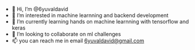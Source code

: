 - 👋 Hi, I’m @6yuvaldavid
- 👀 I’m interested in machine learnning and backend development
- 🌱 I’m currently learning hands on machine learnning with tensorflow and keras
- 💞️ I’m looking to collaborate on ml challenges
- 📫 you can reach me in email 6yuvaldavid@gmail.com

